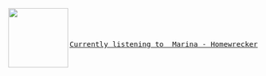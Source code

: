 

<img align="left" width="120" height="120" src="https:&#x2F;&#x2F;lastfm.freetls.fastly.net&#x2F;i&#x2F;u&#x2F;174s&#x2F;68545360644c91971d241be58f54c2e0.jpg">

<big><pre>

[`Currently listening to  Marina - Homewrecker`](https://google.com/)

</pre></big>
